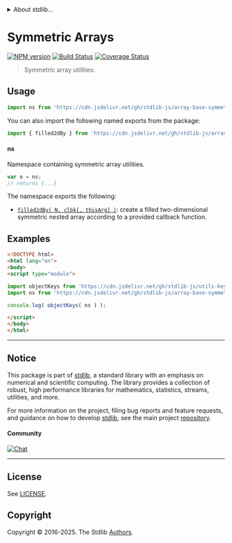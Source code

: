 <!--

@license Apache-2.0

Copyright (c) 2025 The Stdlib Authors.

Licensed under the Apache License, Version 2.0 (the "License");
you may not use this file except in compliance with the License.
You may obtain a copy of the License at

   http://www.apache.org/licenses/LICENSE-2.0

Unless required by applicable law or agreed to in writing, software
distributed under the License is distributed on an "AS IS" BASIS,
WITHOUT WARRANTIES OR CONDITIONS OF ANY KIND, either express or implied.
See the License for the specific language governing permissions and
limitations under the License.

-->


<details>
  <summary>
    About stdlib...
  </summary>
  <p>We believe in a future in which the web is a preferred environment for numerical computation. To help realize this future, we've built stdlib. stdlib is a standard library, with an emphasis on numerical and scientific computation, written in JavaScript (and C) for execution in browsers and in Node.js.</p>
  <p>The library is fully decomposable, being architected in such a way that you can swap out and mix and match APIs and functionality to cater to your exact preferences and use cases.</p>
  <p>When you use stdlib, you can be absolutely certain that you are using the most thorough, rigorous, well-written, studied, documented, tested, measured, and high-quality code out there.</p>
  <p>To join us in bringing numerical computing to the web, get started by checking us out on <a href="https://github.com/stdlib-js/stdlib">GitHub</a>, and please consider <a href="https://opencollective.com/stdlib">financially supporting stdlib</a>. We greatly appreciate your continued support!</p>
</details>

# Symmetric Arrays

[![NPM version][npm-image]][npm-url] [![Build Status][test-image]][test-url] [![Coverage Status][coverage-image]][coverage-url] <!-- [![dependencies][dependencies-image]][dependencies-url] -->

> Symmetric array utilities.

<!-- Section to include introductory text. Make sure to keep an empty line after the intro `section` element and another before the `/section` close. -->

<section class="intro">

</section>

<!-- /.intro -->

<!-- Package usage documentation. -->



<section class="usage">

## Usage

```javascript
import ns from 'https://cdn.jsdelivr.net/gh/stdlib-js/array-base-symmetric@esm/index.mjs';
```

You can also import the following named exports from the package:

```javascript
import { filled2dBy } from 'https://cdn.jsdelivr.net/gh/stdlib-js/array-base-symmetric@esm/index.mjs';
```

#### ns

Namespace containing symmetric array utilities.

```javascript
var o = ns;
// returns {...}
```

The namespace exports the following:

<!-- <toc pattern="*"> -->

<div class="namespace-toc">

-   <span class="signature">[`filled2dBy( N, clbk[, thisArg] )`][@stdlib/array/base/symmetric/filled2d-by]</span><span class="delimiter">: </span><span class="description">create a filled two-dimensional symmetric nested array according to a provided callback function.</span>

</div>

<!-- </toc> -->

</section>

<!-- /.usage -->

<!-- Package usage notes. Make sure to keep an empty line after the `section` element and another before the `/section` close. -->

<section class="notes">

</section>

<!-- /.notes -->

<!-- Package usage examples. -->

<section class="examples">

## Examples

<!-- TODO: better examples -->

<!-- eslint no-undef: "error" -->

```html
<!DOCTYPE html>
<html lang="en">
<body>
<script type="module">

import objectKeys from 'https://cdn.jsdelivr.net/gh/stdlib-js/utils-keys@esm/index.mjs';
import ns from 'https://cdn.jsdelivr.net/gh/stdlib-js/array-base-symmetric@esm/index.mjs';

console.log( objectKeys( ns ) );

</script>
</body>
</html>
```

</section>

<!-- /.examples -->

<!-- Section for related `stdlib` packages. Do not manually edit this section, as it is automatically populated. -->

<section class="related">

</section>

<!-- /.related -->

<!-- Section for all links. Make sure to keep an empty line after the `section` element and another before the `/section` close. -->


<section class="main-repo" >

* * *

## Notice

This package is part of [stdlib][stdlib], a standard library with an emphasis on numerical and scientific computing. The library provides a collection of robust, high performance libraries for mathematics, statistics, streams, utilities, and more.

For more information on the project, filing bug reports and feature requests, and guidance on how to develop [stdlib][stdlib], see the main project [repository][stdlib].

#### Community

[![Chat][chat-image]][chat-url]

---

## License

See [LICENSE][stdlib-license].


## Copyright

Copyright &copy; 2016-2025. The Stdlib [Authors][stdlib-authors].

</section>

<!-- /.stdlib -->

<!-- Section for all links. Make sure to keep an empty line after the `section` element and another before the `/section` close. -->

<section class="links">

[npm-image]: http://img.shields.io/npm/v/@stdlib/array-base-symmetric.svg
[npm-url]: https://npmjs.org/package/@stdlib/array-base-symmetric

[test-image]: https://github.com/stdlib-js/array-base-symmetric/actions/workflows/test.yml/badge.svg?branch=main
[test-url]: https://github.com/stdlib-js/array-base-symmetric/actions/workflows/test.yml?query=branch:main

[coverage-image]: https://img.shields.io/codecov/c/github/stdlib-js/array-base-symmetric/main.svg
[coverage-url]: https://codecov.io/github/stdlib-js/array-base-symmetric?branch=main

<!--

[dependencies-image]: https://img.shields.io/david/stdlib-js/array-base-symmetric.svg
[dependencies-url]: https://david-dm.org/stdlib-js/array-base-symmetric/main

-->

[chat-image]: https://img.shields.io/gitter/room/stdlib-js/stdlib.svg
[chat-url]: https://app.gitter.im/#/room/#stdlib-js_stdlib:gitter.im

[stdlib]: https://github.com/stdlib-js/stdlib

[stdlib-authors]: https://github.com/stdlib-js/stdlib/graphs/contributors

[umd]: https://github.com/umdjs/umd
[es-module]: https://developer.mozilla.org/en-US/docs/Web/JavaScript/Guide/Modules

[deno-url]: https://github.com/stdlib-js/array-base-symmetric/tree/deno
[deno-readme]: https://github.com/stdlib-js/array-base-symmetric/blob/deno/README.md
[umd-url]: https://github.com/stdlib-js/array-base-symmetric/tree/umd
[umd-readme]: https://github.com/stdlib-js/array-base-symmetric/blob/umd/README.md
[esm-url]: https://github.com/stdlib-js/array-base-symmetric/tree/esm
[esm-readme]: https://github.com/stdlib-js/array-base-symmetric/blob/esm/README.md
[branches-url]: https://github.com/stdlib-js/array-base-symmetric/blob/main/branches.md

[stdlib-license]: https://raw.githubusercontent.com/stdlib-js/array-base-symmetric/main/LICENSE

<!-- <toc-links> -->

[@stdlib/array/base/symmetric/filled2d-by]: https://github.com/stdlib-js/array-base-symmetric-filled2d-by/tree/esm

<!-- </toc-links> -->

</section>

<!-- /.links -->
